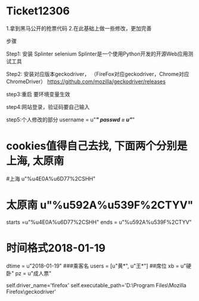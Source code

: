 #   Ticket12306

1.拿到黑马公开的抢票代码 
2.在此基础上做一些修改，更加完善

步骤

Step1: 安装 Splinter  selenium
Splinter是一个使用Python开发的开源Web应用测试工具

Step2: 安装对应版本geckodriver，  （FireFox对应geckodriver，Chrome对应ChromeDriver）
https://github.com/mozilla/geckodriver/releases

step3:重启  要环境变量生效

step4:网站登录，验证码要自己输入

step5:个人修改的部分
username = u"***"
passwd = u"***"
# cookies值得自己去找, 下面两个分别是上海, 太原南
#上海   u"%u4E0A%u6D77%2CSHH"
# 太原南  u"%u592A%u539F%2CTYV"
starts =u"%u4E0A%u6D77%2CSHH"
ends = u"%u592A%u539F%2CTYV"
# 时间格式2018-01-19
dtime = u"2018-01-19"
###乘客名
users = [u"黄*", u"王*"]
##席位
xb = u"硬卧"
pz = u"成人票"

self.driver_name='firefox'
self.executable_path='D:\Program Files\Mozilla Firefox\geckodriver'

